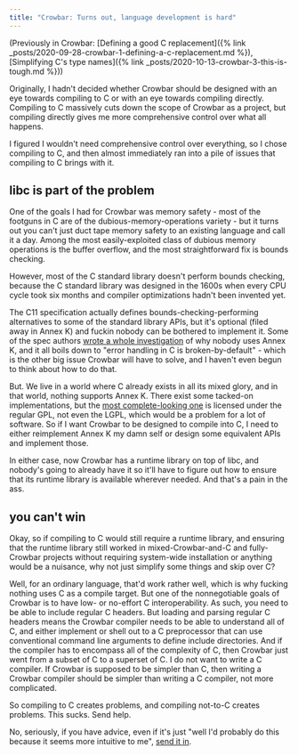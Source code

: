 ```yaml
---
title: "Crowbar: Turns out, language development is hard"
---
```


(Previously in Crowbar: [Defining a good C replacement]({% link _posts/2020-09-28-crowbar-1-defining-a-c-replacement.md %}), [Simplifying C's type names]({% link _posts/2020-10-13-crowbar-3-this-is-tough.md %}))

Originally, I hadn't decided whether Crowbar should be designed with an eye towards compiling to C or with an eye towards compiling directly.
Compiling to C massively cuts down the scope of Crowbar as a project, but compiling directly gives me more comprehensive control over what all happens.

I figured I wouldn't need comprehensive control over everything, so I chose compiling to C, and then almost immediately ran into a pile of issues that compiling to C brings with it.

## libc is part of the problem

One of the goals I had for Crowbar was memory safety - most of the footguns in C are of the dubious-memory-operations variety - but it turns out you can't just duct tape memory safety to an existing language and call it a day.
Among the most easily-exploited class of dubious memory operations is the buffer overflow, and the most straightforward fix is bounds checking.

However, most of the C standard library doesn't perform bounds checking, because the C standard library was designed in the 1600s when every CPU cycle took six months and compiler optimizations hadn't been invented yet.

The C11 specification actually defines bounds-checking-performing alternatives to some of the standard library APIs, but it's optional (filed away in Annex K) and fuckin nobody can be bothered to implement it.
Some of the spec authors [wrote a whole investigation](http://www.open-std.org/jtc1/sc22/wg14/www/docs/n1969.htm) of why nobody uses Annex K, and it all boils down to "error handling in C is broken-by-default" - which is the other big issue Crowbar will have to solve, and I haven't even begun to think about how to do that.

But.
We live in a world where C already exists in all its mixed glory, and in that world, nothing supports Annex K.
There exist some tacked-on implementations, but the [most complete-looking one](https://github.com/sbaresearch/slibc) is licensed under the regular GPL, not even the LGPL, which would be a problem for a lot of software.
So if I want Crowbar to be designed to compile into C, I need to either reimplement Annex K my damn self or design some equivalent APIs and implement those.

In either case, now Crowbar has a runtime library on top of libc, and nobody's going to already have it so it'll have to figure out how to ensure that its runtime library is available wherever needed.
And that's a pain in the ass.

## you can't win

Okay, so if compiling to C would still require a runtime library, and ensuring that the runtime library still worked in mixed-Crowbar-and-C and fully-Crowbar projects without requiring system-wide installation or anything would be a nuisance, why not just simplify some things and skip over C?

Well, for an ordinary language, that'd work rather well, which is why fucking nothing uses C as a compile target.
But one of the nonnegotiable goals of Crowbar is to have low- or no-effort C interoperability.
As such, you need to be able to include regular C headers.
But loading and parsing regular C headers means the Crowbar compiler needs to be able to understand all of C, and either implement or shell out to a C preprocessor that can use conventional command line arguments to define include directories.
And if the compiler has to encompass all of the complexity of C, then Crowbar just went from a subset of C to a superset of C.
I do not want to write a C compiler.
If Crowbar is supposed to be simpler than C, then writing a Crowbar compiler should be simpler than writing a C compiler, not more complicated.

So compiling to C creates problems, and compiling not-to-C creates problems.
This sucks.
Send help.

No, seriously, if you have advice, even if it's just "well I'd probably do this because it seems more intuitive to me", [send it in](mailto:~boringcactus/crowbar-lang-devel@lists.sr.ht).
